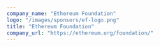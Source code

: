 ```yaml
---
company_name: "Ethereum Foundation"
logo: "/images/sponsors/ef-logo.png"
title: "Ethereum Foundation"
company_url: "https://ethereum.org/foundation/"
---
```

 